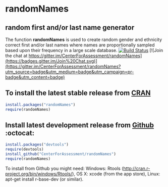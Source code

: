 randomNames
===========


random first and/or last name generator
---------------------------------------

The function **randomNames** is used to create random gender and ethnicity correct first and/or last names where names are proportionally sampled based upon their 
frequency in a large scale database. [![Build Status](https://travis-ci.org/CenterForAssessment/randomNames.svg?branch=master)](https://travis-ci.org/CenterForAssessment/randomNames) [![Join the chat at https://gitter.im/CenterForAssessment/randomNames](https://badges.gitter.im/Join%20Chat.svg)](https://gitter.im/CenterForAssessment/randomNames?utm_source=badge&utm_medium=badge&utm_campaign=pr-badge&utm_content=badge)

To install the latest stable release from [CRAN](http://cran.r-project.org/package=randomNames)
---------------------------

```R
install.packages("randomNames")
require(randomNames)
```


Install latest development release from [Github](https://github.com/CenterForAssessment/randomNames/) :octocat:
----------------------------------------------

```R
install.packages("devtools")
require(devtools)
install_github("CenterForAssessment/randomNames")
require(randomNames)
```

To install from Github you might need: Windows: Rtools (http://cran.r-project.org/bin/windows/Rtools/), OS X: xcode (from the app store),
Linux: apt-get install r-base-dev (or similar).
